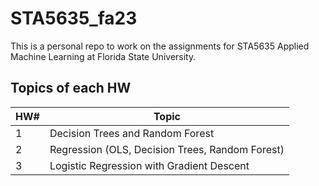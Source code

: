 # STA5635_fa23
This is a personal repo to work on the assignments for STA5635 Applied Machine Learning at Florida State University.

## Topics of each HW

|HW#|Topic|
|----|----|
|1|Decision Trees and Random Forest|
|2|Regression (OLS, Decision Trees, Random Forest)|
|3|Logistic Regression with Gradient Descent|

